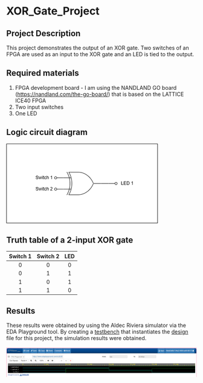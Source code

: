 # XOR_Gate_Project

## Project Description
This project demonstrates the output of an XOR gate. Two switches of an FPGA are used as an input to the XOR gate and an LED is tied to the output.

## Required materials
1. FPGA development board - I am using the NANDLAND GO board (https://nandland.com/the-go-board/) that is based on the LATTICE ICE40 FPGA
2. Two input switches
3. One LED

## Logic circuit diagram
![Logic Circuit](XOR_gate.drawio.png)
 
## Truth table of a 2-input XOR gate
| Switch 1 | Switch 2 | LED |
|:--------:|:--------:|:---:|
|     0    |     0    |  0  |
|     0    |     1    |  1  |
|     1    |     0    |  1  |
|     1    |     1    |  0  |

## Results
These results were obtained by using the Aldec Riviera simulator via the EDA Playground tool. By creating a [testbench](Xor_Gate_TB.vhd) that instantiates the [design](Xor_Gate_Project.vhd) file for this project, the simulation results were obtained.<br><br>
![Logic Circuit](XorGate_Results.png)